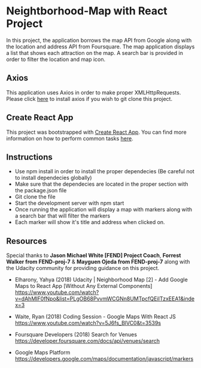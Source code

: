 # Neightborhood-Map with React Project

In this project, the application borrows the map API from Google along with the location and address API from Foursquare. The map application displays a list that shows each attraction on the map. A search bar is provided in order to filter the location and map icon. 

## Axios
This application uses Axios in order to make proper XMLHttpRequests. Please click [here](https://www.npmjs.com/package/axios) to install axios if you wish to git clone this project.

## Create React App

This project was bootstrapped with [Create React App](https://github.com/facebookincubator/create-react-app). You can find more information on how to perform common tasks [here](https://github.com/facebookincubator/create-react-app/blob/master/packages/react-scripts/template/README.md).

## Instructions
* Use npm install in order to install the proper dependecies (Be careful not to install dependecies globally)
* Make sure that the dependecies are located in the proper section with the package.json file
* Git clone the file
* Start the development server with npm start
* Once running the application will display a map with markers along with a search bar that will filter the markers
* Each marker will show it's title and address when clicked on.

## Resources

Special thanks to **Jason Michael White [FEND] Project Coach**, **Forrest Walker from FEND-proj-7** & **Mayguen Ojeda from FEND-proj-7** along with the Udacity community for providing guidance on this project.

* Elharony, Yahya (2018) Udacity | Neighborhood Map [2] - Add Google Maps to React App [Without Any External Components]
https://www.youtube.com/watch?v=dAhMIF0fNpo&list=PLgOB68PvvmWCGNn8UMTpcfQEiITzxEEA1&index=3

* Waite, Ryan (2018) Coding Session - Google Maps With React JS
https://www.youtube.com/watch?v=5J6fs_BlVC0&t=3539s

* Foursquare Developers (2018) Search for Venues
https://developer.foursquare.com/docs/api/venues/search

* Google Maps Platform https://developers.google.com/maps/documentation/javascript/markers



